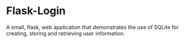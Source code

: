 # Flask-Login
A small, flask, web application that demonstrates the use of SQLite for creating, storing and retrieving user information.
